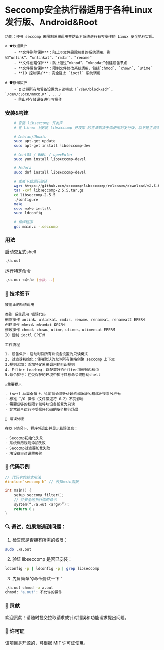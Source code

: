 # Seccomp安全执行器适用于各种Linux发行版、Android&Root
```
功能：使用 seccomp 来限制系统调用并防止对系统进行有害操作的 Linux 安全执行实现。

# 🛡️数据保护
    - **文件删除保护**：阻止与文件删除相关的系统调用，例如“unlink”、“unlinkat”、“rmdir”、“rename”
    - **文件创建保护**：防止通过“mknod”、“mknodat”创建设备节点
    - **文件属性保护**：限制文件修改系统调用，包括`chmod`、`chown`、`utime`
    - **IO 控制保护**：完全阻止 `ioctl` 系统调用

# 🛡️存储保护
    - 自动将所有块设备设置为只读模式（`/dev/block/sd*`、`/dev/block/mmcblk*`、...）
    - 防止对存储设备进行写操作
```

### 安装&构建
```bash
    # 安装 libseccomp 开发库
    # 在 Linux 上安装 libseccomp 开发库 的方法取决于你使用的发行版。以下是主流系统的安装方式：

    # Debian/Ubuntu
    sudo apt-get update
    sudo apt-get install libseccomp-dev

    # CentOS / RHEL / openEuler
    sudo yum install libseccomp-devel

    # Fedora
    sudo dnf install libseccomp-devel

    # 或者下载源码编译
    wget https://github.com/seccomp/libseccomp/releases/download/v2.5.5/libseccomp-2.5.5.tar.gz
    tar -xvf libseccomp-2.5.5.tar.gz
    cd libseccomp-2.5.5
    ./configure
    make
    sudo make install
    sudo ldconfig

    # 编译程序
    gcc main.c -lseccomp
```

### 用法
启动交互式shell
```bash
./a.out
```

运行特定命令
```bash
./a.out <命令> [参数...]
```

### 🔧 技术细节
```
被阻止的系统调用

类别 系统调用 错误代码
删除操作 unlink、unlinkat、rmdir、rename、renameat、renameat2 EPERM
创建操作 mknod、mknodat EPERM
修改操作 chmod、chown、utime、utimes、utimensat EPERM
IO 控制 ioctl EPERM

工作流程

1. 设备保护：启动时将所有块设备设置为只读模式
2. 过滤器初始化：使用默认的允许所有策略创建 seccomp 上下文
3.规则添加：添加特定系统调用的阻止规则
4. Filter Loading：将配置好的filter加载到内核中
5.命令执行：在受保护的环境中执行目标命令或启动shell

⚠️重要提示

· ioctl 被完全阻止，这可能会导致依赖终端功能的程序出现意外行为
· 标准 I/O 操作（文件描述符 0-2）不受影响
· 需要足够的权限才能将块设备设置为只读
· 非常适合运行不受信任代码的安全执行场景

🐛 错误处理

在以下情况下，程序将退出并显示错误消息：

· Seccomp初始化失败
· 系统调用规则添加失败
· Seccomp过滤器加载失败
· 块设备只读设置失败
```

### 📝 代码示例

```c
// 代码中的基本用法
#include“seccomp.h” // 去掉main函数

int main() {
    setup_seccomp_filter();
    // 并安全地执行你的命令
    system(“./a.out <argv>”)；
    return 0；
}
```

### 🔍 调试，如果您遇到问题：

1. 检查您是否拥有所需的权限：
```bash
sudo ./a.out
```

2. 验证 libseccomp 是否已安装：
```bash
ldconfig -p | ldconfig -p | grep libseccomp
```

3. 先用简单的命令测试一下：
```bash
./a.out chmod -x a.out
chmod: 'a.out': 不允许的操作
```

### 🤝 贡献
欢迎贡献！请随时提交拉取请求或针对错误和功能请求提出问题。

### 📄 许可证
该项目是开源的，可根据 MIT 许可证使用。
